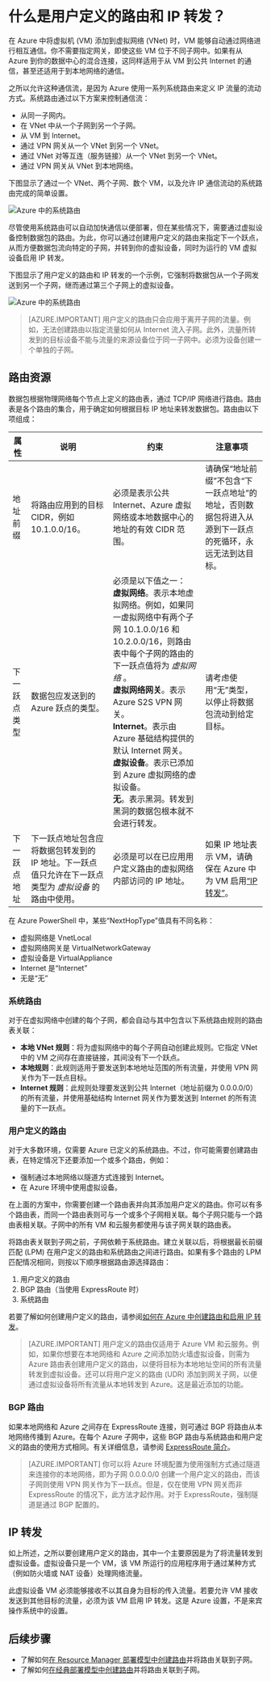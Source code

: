<properties
    pageTitle="什么是用户定义的路由和 IP 转发？"
    description="了解如何在 Azure 中使用用户定义的路由 (UDR) 和 IP 转发将流量转发到虚拟设备。"
    services="virtual-network"
    documentationcenter="na"
    author="jimdial"
    manager="carmonm"
    editor="tysonn" />
<tags
    ms.assetid="c39076c4-11b7-4b46-a904-817503c4b486"
    ms.service="virtual-network"
    ms.devlang="na"
    ms.topic="get-started-article"
    ms.tgt_pltfrm="na"
    ms.workload="infrastructure-services"
    ms.date="03/15/2016"
    wacn.date="01/13/2017"
    ms.author="jdial" />

# 什么是用户定义的路由和 IP 转发？
在 Azure 中将虚拟机 (VM) 添加到虚拟网络 (VNet) 时，VM 能够自动通过网络进行相互通信。你不需要指定网关，即使这些 VM 位于不同子网中。如果有从 Azure 到你的数据中心的混合连接，这同样适用于从 VM 到公共 Internet 的通信，甚至还适用于到本地网络的通信。

之所以允许这种通信流，是因为 Azure 使用一系列系统路由来定义 IP 流量的流动方式。系统路由通过以下方案来控制通信流：

* 从同一子网内。
* 在 VNet 中从一个子网到另一个子网。
* 从 VM 到 Internet。
* 通过 VPN 网关从一个 VNet 到另一个 VNet。
* 通过 VNet 对等互连（服务链接）从一个 VNet 到另一个 VNet。
* 通过 VPN 网关从 VNet 到本地网络。

下图显示了通过一个 VNet、两个子网、数个 VM，以及允许 IP 通信流动的系统路由完成的简单设置。

![Azure 中的系统路由](./media/virtual-networks-udr-overview/Figure1.png)

尽管使用系统路由可以自动加快通信以便部署，但在某些情况下，需要通过虚拟设备控制数据包的路由。为此，你可以通过创建用户定义的路由来指定下一个跃点，从而方便数据包流向特定的子网，并转到你的虚拟设备，同时为运行的 VM 虚拟设备启用 IP 转发。

下图显示了用户定义的路由和 IP 转发的一个示例，它强制将数据包从一个子网发送到另一个子网，继而通过第三个子网上的虚拟设备。

![Azure 中的系统路由](./media/virtual-networks-udr-overview/Figure2.png)  


> [AZURE.IMPORTANT]
用户定义的路由只会应用于离开子网的流量。例如，无法创建路由以指定流量如何从 Internet 流入子网。此外，流量所转发到的目标设备不能与流量的来源设备位于同一子网中。必须为设备创建一个单独的子网。
> 
> 

## 路由资源
数据包根据物理网络每个节点上定义的路由表，通过 TCP/IP 网络进行路由。路由表是各个路由的集合，用于确定如何根据目标 IP 地址来转发数据包。路由由以下项组成：

| 属性 | 说明 | 约束 | 注意事项 |
| --- | --- | --- | --- |
| 地址前缀 |将路由应用到的目标 CIDR，例如 10.1.0.0/16。 |必须是表示公共 Internet、Azure 虚拟网络或本地数据中心的地址的有效 CIDR 范围。 |请确保“地址前缀”不包含“下一跃点地址”的地址，否则数据包将进入从源到下一跃点的死循环，永远无法到达目标。 |
| 下一跃点类型 |数据包应发送到的 Azure 跃点的类型。 |必须是以下值之一：<br/>**虚拟网络**。表示本地虚拟网络。例如，如果同一虚拟网络中有两个子网 10.1.0.0/16 和 10.2.0.0/16，则路由表中每个子网的路由的下一跃点值将为 *虚拟网络* 。<br/> **虚拟网络网关**。表示 Azure S2S VPN 网关。<br/> **Internet**。表示由 Azure 基础结构提供的默认 Internet 网关。<br/> **虚拟设备**。表示已添加到 Azure 虚拟网络的虚拟设备。<br/> **无**。表示黑洞。转发到黑洞的数据包根本就不会进行转发。 |请考虑使用“无”类型，以停止将数据包流动到给定目标。 |
| 下一跃点地址 |下一跃点地址包含应将数据包转发到的 IP 地址。下一跃点值只允许在下一跃点类型为 *虚拟设备* 的路由中使用。 |必须是可以在已应用用户定义路由的虚拟网络内部访问的 IP 地址。 |如果 IP 地址表示 VM，请确保在 Azure 中为 VM 启用[“IP 转发”](#IP-forwarding)。 |

在 Azure PowerShell 中，某些“NextHopType”值具有不同名称：

* 虚拟网络是 VnetLocal
* 虚拟网络网关是 VirtualNetworkGateway
* 虚拟设备是 VirtualAppliance
* Internet 是“Internet”
* 无是“无”

### 系统路由
对于在虚拟网络中创建的每个子网，都会自动与其中包含以下系统路由规则的路由表关联：

* **本地 VNet 规则**：将为虚拟网络中的每个子网自动创建此规则。它指定 VNet 中的 VM 之间存在直接链接，其间没有下一个跃点。
* **本地规则**：此规则适用于要发送到本地地址范围的所有流量，并使用 VPN 网关作为下一跃点目标。
* **Internet 规则**：此规则处理要发送到公共 Internet（地址前缀为 0.0.0.0/0）的所有流量，并使用基础结构 Internet 网关作为要发送到 Internet 的所有流量的下一跃点。

### <a name="user-defined-routes"></a> 用户定义的路由
对于大多数环境，仅需要 Azure 已定义的系统路由。不过，你可能需要创建路由表，在特定情况下还要添加一个或多个路由，例如：

* 强制通过本地网络以隧道方式连接到 Internet。
* 在 Azure 环境中使用虚拟设备。

在上面的方案中，你需要创建一个路由表并向其添加用户定义的路由。你可以有多个路由表，而同一个路由表则可与一个或多个子网相关联。每个子网只能与一个路由表相关联。子网中的所有 VM 和云服务都使用与该子网关联的路由表。

将路由表关联到子网之前，子网依赖于系统路由。建立关联以后，将根据最长前缀匹配 (LPM) 在用户定义的路由和系统路由之间进行路由。如果有多个路由的 LPM 匹配情况相同，则按以下顺序根据路由源选择路由：

1. 用户定义的路由
2. BGP 路由（当使用 ExpressRoute 时）
3. 系统路由

若要了解如何创建用户定义的路由，请参阅[如何在 Azure 中创建路由和启用 IP 转发](/documentation/articles/virtual-network-create-udr-arm-template/)。

> [AZURE.IMPORTANT]
用户定义的路由仅适用于 Azure VM 和云服务。例如，如果你想要在本地网络和 Azure 之间添加防火墙虚拟设备，则需为 Azure 路由表创建用户定义的路由，以便将目标为本地地址空间的所有流量转发到虚拟设备。还可以将用户定义的路由 (UDR) 添加到网关子网，以便通过虚拟设备将所有流量从本地转发到 Azure。这是最近添加的功能。
> 
> 

### BGP 路由
如果本地网络和 Azure 之间存在 ExpressRoute 连接，则可通过 BGP 将路由从本地网络传播到 Azure。在每个 Azure 子网中，这些 BGP 路由与系统路由和用户定义的路由的使用方式相同。有关详细信息，请参阅 [ExpressRoute 简介](/documentation/articles/expressroute-introduction/)。

> [AZURE.IMPORTANT]
你可以将 Azure 环境配置为使用强制方式通过隧道来连接你的本地网络，即为子网 0.0.0.0/0 创建一个用户定义的路由，而该子网则使用 VPN 网关作为下一跃点。但是，仅在使用 VPN 网关而非 ExpressRoute 的情况下，此方法才起作用。对于 ExpressRoute，强制隧道是通过 BGP 配置的。
> 
> 

## <a name="ip-forwarding" id="IP-forwarding"></a> IP 转发
如上所述，之所以要创建用户定义的路由，其中一个主要原因是为了将流量转发到虚拟设备。虚拟设备只是一个 VM，该 VM 所运行的应用程序用于通过某种方式（例如防火墙或 NAT 设备）处理网络流量。

此虚拟设备 VM 必须能够接收不以其自身为目标的传入流量。若要允许 VM 接收发送到其他目标的流量，必须为该 VM 启用 IP 转发。这是 Azure 设置，不是来宾操作系统中的设置。

## 后续步骤
* 了解如何[在 Resource Manager 部署模型中创建路由](/documentation/articles/virtual-network-create-udr-arm-template/)并将路由关联到子网。
* 了解如何[在经典部署模型中创建路由](/documentation/articles/virtual-network-create-udr-classic-ps/)并将路由关联到子网。

<!---HONumber=Mooncake_0109_2017-->
<!--Update_Description: update meta properties & wording update & add VNet peering related contents->